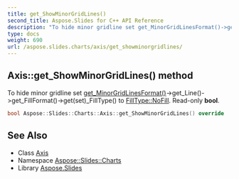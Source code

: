 ```yaml
---
title: get_ShowMinorGridLines()
second_title: Aspose.Slides for C++ API Reference
description: "To hide minor gridline set get_MinorGridLinesFormat()->get_Line()->get_FillFormat()->get(set)_FillType() to FillType::NoFill. Read-only bool."
type: docs
weight: 690
url: /aspose.slides.charts/axis/get_showminorgridlines/
---
```

## Axis::get_ShowMinorGridLines() method


To hide minor gridline set [get_MinorGridLinesFormat()](../get_minorgridlinesformat/)->get_Line()->get_FillFormat()->get(set)_FillType() to [FillType::NoFill](../../../aspose.slides/filltype/). Read-only **bool**.

```cpp
bool Aspose::Slides::Charts::Axis::get_ShowMinorGridLines() override
```

## See Also

* Class [Axis](../)
* Namespace [Aspose::Slides::Charts](../../)
* Library [Aspose.Slides](../../../)